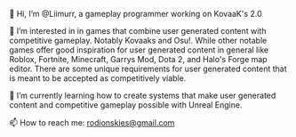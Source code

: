 👋 Hi, I’m @Liimurr, a gameplay programmer working on KovaaK's 2.0

👀 I’m interested in in games that combine user generated content with competitive gameplay. Notably Kovaaks and Osu!. While other notable games offer good inspiration for user generated content in general like Roblox, Fortnite, Minecraft, Garrys Mod, Dota 2, and Halo's Forge map editor. There are some unique requirements for user generated content that is meant to be accepted as competitively viable. 

🌱 I’m currently learning how to create systems that make user generated content and competitive gameplay possible with Unreal Engine.

📫 How to reach me: rodionskies@gmail.com

<!---
Liimurr/Liimurr is a ✨ special ✨ repository because its `README.md` (this file) appears on your GitHub profile.
You can click the Preview link to take a look at your changes.
--->
